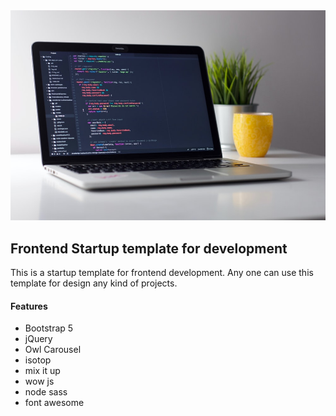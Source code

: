<img src="screenshot.jfif">

## Frontend Startup template for development 
This is a startup template for frontend development. Any one can use this template for design any kind of projects. 


#### Features 
- Bootstrap 5 
- jQuery 
- Owl Carousel 
- isotop 
- mix it up 
- wow js
- node sass 
- font awesome 





